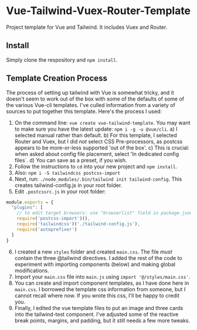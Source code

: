 # Vue-Tailwind-Vuex-Router-Template
Project template for Vue and Tailwind. It includes Vuex and Router.

## Install

Simply clone the respository and `npm install`.

## Template Creation Process

The process of setting up tailwind with Vue is somewhat tricky, and it doesn't seem to work out of the box with some of the defaults of some of the various Vue-cli templates. I've culled information from a variety of sources to put together this template. Here's the process I used:

1. On the command line: `vue create vue-tailwind-template`. You may want to make sure you have the latest update: `npm i -g -u @vue/cli`.
    a) I selected manual rather than default.
    b) For this template, I selected Router and Vuex, but I did _not_ select CSS Pre-processors, as postcss appears to be more-or-less supported 'out of the box'.
    c) This is crucial: when asked about config file placement, select 'In dedicated config files`.
    d) You can save as a preset, if you wish.
2. Follow the instructions to `cd` into your new project and `npm install`.
3. Also: `npm i -S tailwindcss postcss-import`
4. Next, run: `./node_modules/.bin/tailwind init tailwind-config`. This creates tailwind-config.js in your root folder.
5. Edit `.postcssrc.js` in your root folder:

```js
module.exports = {
  "plugins": [
    // to edit target browsers: use "browserlist" field in package.json
    require('postcss-import')(),
    require('tailwindcss')('./tailwind-config.js'),
    require('autoprefixer')
  ]
}
```

6. I created a new `styles` folder and created `main.css`. The file _must_ contain the three @tailwind directives. I added the rest of the code to experiment with importing components (below) and making global modifications.
7. Import your `main.css` file into `main.js` using `import '@/styles/main.css'`.
8. You can create and import component templates, as I have done here in `main.css`. I borrowed the template css information from someone, but I cannot recall where now. If you wrote this css, I'll be happy to credit you.
9. Finally, I edited the vue template files to put an image and three cards into the tailwind-test component. I've adjusted some of the reactive break points, margins, and padding, but it still needs a few more tweaks.
